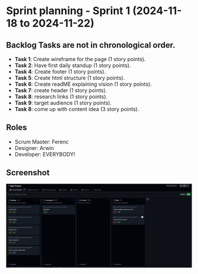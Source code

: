 # Sprint planning - Sprint 1 (2024-11-18 to 2024-11-22)

## Backlog Tasks are not in chronological order. 
- **Task 1**: Create wireframe for the page (1 story points).
- **Task 2**: Have first daily standup (1 story points).
- **Task 4**: Create footer  (1 story points).
- **Task 5**: Create html structure (1 story points).
- **Task 6**: Create readME explaining vision (1 story points).
- **Task 7**: create header (1 story points).
- **Task 8**: research links (1 story points).
- **Task 9**: target audience (1 story points).
- **Task 8**: come up with content idea (3 story points).


## Roles
- Scrum Master: Ferenc
- Designer: Arwin
- Developer: EVERYBODY! 

## Screenshot
![Backlog](../images/sprint1_2024_11_20.JPG)
